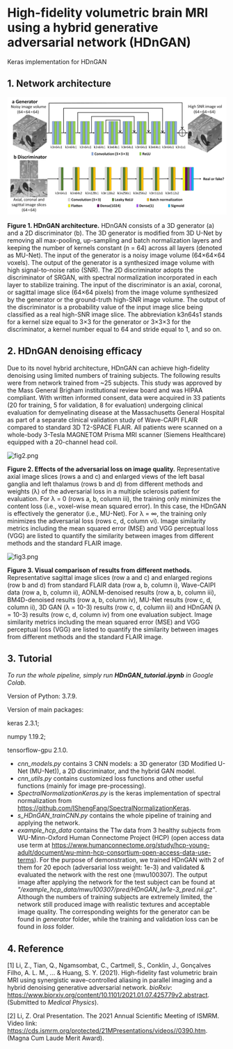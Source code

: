 # High-fidelity volumetric brain MRI using a hybrid generative adversarial network (HDnGAN)
Keras implementation for HDnGAN



## 1. Network architecture

![fig1.png](fig/fig1.png)

**Figure 1. HDnGAN architecture.** HDnGAN consists of a 3D generator (a) and a 2D discriminator (b). The 3D generator is modified from 3D U-Net by removing all max-pooling, up-sampling and batch normalization layers and keeping the number of kernels constant (n = 64) across all layers (denoted as MU-Net). The input of the generator is a noisy image volume (64×64×64 voxels). The output of the generator is a synthesized image volume with high signal-to-noise ratio (SNR). The 2D discriminator adopts the discriminator of SRGAN, with spectral normalization incorporated in each layer to stabilize training. The input of the discriminator is an axial, coronal, or sagittal image slice (64×64 pixels) from the image volume synthesized by the generator or the ground-truth high-SNR image volume. The output of the discriminator is a probability value of the input image slice being classified as a real high-SNR image slice. The abbreviation k3n64s1 stands for a kernel size equal to 3×3 for the generator or 3×3×3 for the discriminator, a kernel number equal to 64 and stride equal to 1, and so on.



## 2. HDnGAN denoising efficacy

Due to its novel hybrid architecture, HDnGAN can achieve high-fidelity denoising using limited numbers of training subjects. The following results were from network trained from ~25 subjects. This study was approved by the Mass General Brigham institutional review board and was HIPAA compliant. With written informed consent, data were acquired in 33 patients (20 for training, 5 for validation, 8 for evaluation) undergoing clinical evaluation for demyelinating disease at the Massachusetts General Hospital as part of a separate clinical validation study of Wave-CAIPI FLAIR compared to standard 3D T2-SPACE FLAIR. All patients were scanned on a whole-body 3-Tesla MAGNETOM Prisma MRI scanner (Siemens Healthcare) equipped with a 20-channel head coil.



![fig2.png](fig/fig2.png)

**Figure 2. Effects of the adversarial loss on image quality.** Representative axial image slices (rows a and c) and enlarged views of the left basal ganglia and left thalamus (rows b and d) from different methods and weights (λ) of the adversarial loss in a multiple sclerosis patient for evaluation. For λ = 0 (rows a, b, column iii), the training only minimizes the content loss (i.e., voxel-wise mean squared error). In this case, the HDnGAN is effectively the generator (i.e., MU-Net). For λ = ∞, the training only minimizes the adversarial loss (rows c, d, column vi). Image similarity metrics including the mean squared error (MSE) and VGG perceptual loss (VGG) are listed to quantify the similarity between images from different methods and the standard FLAIR image.



![fig3.png](fig/fig3.png)

**Figure 3. Visual comparison of results from different methods.** Representative sagittal image slices (row a and c) and enlarged regions (row b and d) from standard FLAIR data (row a, b, column i), Wave-CAIPI data (row a, b, column ii), AONLM-denoised results (row a, b, column iii), BM4D-denoised results (row a, b, column iv), MU-Net results (row c, d, column ii), 3D GAN (λ = 10-3) results (row c, d, column iii) and HDnGAN (λ = 10-3) results (row c, d, column iv) from one evaluation subject. Image similarity metrics including the mean squared error (MSE) and VGG perceptual loss (VGG) are listed to quantify the similarity between images from different methods and the standard FLAIR image.



## 3. Tutorial

*To run the whole pipeline, simply run **HDnGAN_tutorial.ipynb** in Google Colab.*

Version of Python: 3.7.9.

Version of main packages:

keras                     2.3.1; 

numpy                  1.19.2; 

tensorflow-gpu    2.1.0.

- *cnn_models.py* contains 3 CNN models: a 3D generator (3D Modified U-Net (MU-Net)), a 2D discriminator, and the hybrid GAN model.
- *cnn_utils.py* contains customized loss functions and other useful functions (mainly for image pre-processing).
- *SpectralNormalizationKeras.py* is the keras implementation of spectral normalization from https://github.com/IShengFang/SpectralNormalizationKeras.
- *s_HDnGAN_trainCNN.py* contains the whole pipeline of training and applying the network.
- *example_hcp_data* contains the T1w data from 3 healthy subjects from  WU-Minn-Oxford Human Connectome Project (HCP) (open access data use term at https://www.humanconnectome.org/study/hcp-young-adult/document/wu-minn-hcp-consortium-open-access-data-use-terms). For the purpose of demonstration, we trained HDnGAN with 2 of them for 20 epoch (adversarial loss weight: 1e-3) and validated & evaluated the network with the rest one (mwu100307). The output image after applying the network for the test subject can be found at *"/example_hcp_data/mwu100307/pred/HDnGAN_lw1e-3_pred.nii.gz"*. Although the numbers of training subjects are extremely limited, the network still produced image with realistic textures and acceptable image quality. The corresponding weights for the generator can be found in *generator* folder, while the training and validation loss can be found in *loss* folder.



## 4. Reference

[1]  Li, Z., Tian, Q., Ngamsombat, C., Cartmell, S., Conklin, J., Gonçalves Filho, A. L. M., ... & Huang, S. Y. (2021). High-fidelity fast volumetric brain MRI using synergistic wave-controlled aliasing in parallel imaging and a hybrid denoising generative adversarial network. *bioRxiv*: https://www.biorxiv.org/content/10.1101/2021.01.07.425779v2.abstract. (Submitted to *Medical Physics*).

 [2] Li, Z. Oral Presentation. The 2021 Annual Scientific Meeting of ISMRM. Video link: https://cds.ismrm.org/protected/21MPresentations/videos//0390.htm. (Magna Cum Laude Merit Award).



